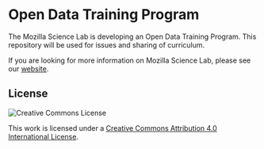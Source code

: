 # Open Data Training Program

The Mozilla Science Lab is developing an Open Data Training Program.  This repository will be used for issues and sharing of curriculum.

If you are looking for more information on Mozilla Science Lab, please see our [website](https://www.mozillascience.org/).

## License
![Creative Commons License](https://i.creativecommons.org/l/by/4.0/88x31.png)

This work is licensed under a [Creative Commons Attribution 4.0 International License](http://creativecommons.org/licenses/by/4.0/).
